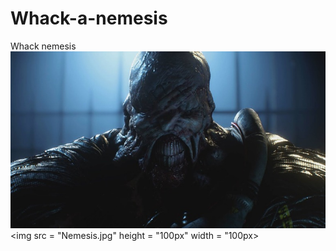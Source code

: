 # Whack-a-nemesis

Whack nemesis 
![](Nemesis.jpg)
<img src = "Nemesis.jpg" height = "100px" width = "100px>
